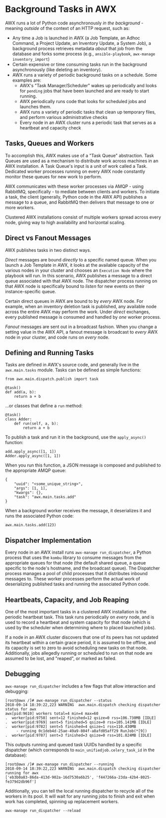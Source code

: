 Background Tasks in AWX
=======================

AWX runs a lot of Python code asynchronously _in the background_ - meaning
_outside_ of the context of an HTTP request, such as:

* Any time a Job is launched in AWX (a Job Template, an Adhoc Command, a Project
  Update, an Inventory Update, a System Job), a background process retrieves
  metadata _about_ that job from the database and forks some process (e.g.,
  `ansible-playbook`, `awx-manage inventory_import`) 
* Certain expensive or time consuming tasks run in the background
  asynchronously (like deleting an inventory).
* AWX runs a variety of periodic background tasks on a schedule.  Some examples
  are:
    - AWX's "Task Manager/Scheduler" wakes up periodically and looks for
      `pending` jobs that have been launched and are ready to start running.
    - AWX periodically runs code that looks for scheduled jobs and launches
      them.
    - AWX runs a variety of periodic tasks that clean up temporary files, and
      perform various administrative checks
    - Every node in an AWX cluster runs a periodic task that serves as
      a heartbeat and capacity check

Tasks, Queues and Workers
----------------

To accomplish this, AWX makes use of a "Task Queue" abstraction.  Task Queues
are used as a mechanism to distribute work across machines in an AWX
installation.  A Task Queue's input is a unit of work called a Task. Dedicated
worker processes running on every AWX node constantly monitor these queues for
new work to perform.

AWX communicates with these worker processes via AMQP - using RabbitMQ,
specifically - to mediate between clients and workers. To initiate a task, the
client (generally, Python code in the AWX API) publishes a message to a queue,
and RabbitMQ then delivers that message to one or more workers.

Clustered AWX installations consist of multiple workers spread across every
node, giving way to high availability and horizontal scaling.

Direct vs Fanout Messages
-------------------------

AWX publishes tasks in two distinct ways.

*Direct* messages are bound _directly_ to a specific named queue.  When you launch
a Job Template in AWX, it looks at the available capacity of the various nodes
in your cluster and chooses an `Execution Node` where the playbook will run.
In this scenario, AWX publishes a message to a direct queue associated with
that AWX node.  The dispatcher process running on that AWX node is specifically
bound to _listen_ for new events on their instance-specific queue.

Certain direct queues in AWX are bound to by _every_ AWX node.  For example,
when an inventory deletion task is published, any available node across the
entire AWX may perform the work.  Under _direct_ exchanges, every published
message is consumed and handled by *one* worker process.

*Fanout* messages are sent out in a broadcast fashion.  When you change
a setting value in the AWX API, a fanout message is broadcast to _every_ AWX
node in your cluster, and code runs on _every_ node.

Defining and Running Tasks
--------------------------
Tasks are defined in AWX's source code, and generally live in the
`awx.main.tasks` module.  Tasks can be defined as simple functions:

    from awx.main.dispatch.publish import task

    @task()
    def add(a, b):
        return a + b

...or classes that define a `run` method:

    @task()
    class Adder:
        def run(self, a, b):
            return a + b

To publish a task and run it in the background, use the `apply_async()`
function:

    add.apply_async([1, 1])
    Adder.apply_async([1, 1])

When you run this function, a JSON message is composed and published to the
appropriate AMQP queue:

    {
        "uuid": "<some_unique_string>",
        "args": [1, 1],
        "kwargs": {},
        "task": "awx.main.tasks.add"
    }

When a background worker receives the message, it deserializes it and runs the
associated Python code:

    awx.main.tasks.add(123)

Dispatcher Implementation
-------------------------
Every node in an AWX install runs `awx-manage run_dispatcher`, a Python process
that uses the `kombu` library to consume messages from the appropriate queues
for that node (the default shared queue, a queue specific to the node's
hostname, and the broadcast queue).  The Dispatcher process manages a pool of
child processes that it distributes inbound messages to.  These worker
processes perform the actual work of deserializing published tasks and running
the associated Python code.

Heartbeats, Capacity, and Job Reaping
------------------------------------
One of the most important tasks in a clustered AWX installation is the periodic
heartbeat task.  This task runs periodically on _every_ node, and is used to
record a heartbeat and system capacity for that node (which is used by the
scheduler when determining where to placed launched jobs).

If a node in an AWX cluster discovers that one of its peers has not updated its
heartbeat within a certain grace period, it is assumed to be offline, and its
capacity is set to zero to avoid scheduling new tasks on that node.
Additionally, jobs allegedly running or scheduled to run on that node are
assumed to be lost, and "reaped", or marked as failed.

Debugging
---------
`awx-manage run_dispatcher` includes a few flags that allow interaction and
debugging:

```
[root@awx /]# awx-manage run_dispatcher --status
2018-09-14 18:39:22,223 WARNING  awx.main.dispatch checking dispatcher status for awx
awx[pid:9610] workers total=4 min=4 max=60
.  worker[pid:9758] sent=12 finished=12 qsize=0 rss=106.730MB [IDLE]
.  worker[pid:9769] sent=5 finished=5 qsize=0 rss=105.141MB [IDLE]
.  worker[pid:9782] sent=5 finished=4 qsize=1 rss=110.430MB
     - running 0c1deb4d-25ae-49a9-804f-a8afd05aff29 RunJob(*[9])
.  worker[pid:9787] sent=3 finished=3 qsize=0 rss=101.824MB [IDLE]
```

This outputs running and queued task UUIDs handled by a specific dispatcher
(which corresponds to `main_unifiedjob.celery_task_id` in the database):

```
[root@awx /]# awx-manage run_dispatcher --running
2018-09-14 18:39:22,223 WARNING  awx.main.dispatch checking dispatcher running for awx
['eb3b0a83-86da-413d-902a-16d7530a6b25', 'f447266a-23da-42b4-8025-fe379d2db96f']
```

Additionally, you can tell the local running dispatcher to recycle all of the
workers in its pool.  It will wait for any running jobs to finish and exit when
work has completed, spinning up replacement workers.

```
awx-manage run_dispatcher --reload
```
